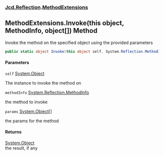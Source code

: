 ### [Jcd.Reflection](Jcd.Reflection.md 'Jcd.Reflection').[MethodExtensions](MethodExtensions.md 'Jcd.Reflection.MethodExtensions')

## MethodExtensions.Invoke(this object, MethodInfo, object[]) Method

Invoke the method on the specified object using the provided parameters

```csharp
public static object Invoke(this object self, System.Reflection.MethodInfo methodInfo, params object[] @params);
```

#### Parameters

<a name='Jcd.Reflection.MethodExtensions.Invoke(thisobject,System.Reflection.MethodInfo,object[]).self'></a>

`self` [System.Object](https://docs.microsoft.com/en-us/dotnet/api/System.Object 'System.Object')

The instance to invoke the method on

<a name='Jcd.Reflection.MethodExtensions.Invoke(thisobject,System.Reflection.MethodInfo,object[]).methodInfo'></a>

`methodInfo` [System.Reflection.MethodInfo](https://docs.microsoft.com/en-us/dotnet/api/System.Reflection.MethodInfo 'System.Reflection.MethodInfo')

the method to invoke

<a name='Jcd.Reflection.MethodExtensions.Invoke(thisobject,System.Reflection.MethodInfo,object[]).params'></a>

`params` [System.Object](https://docs.microsoft.com/en-us/dotnet/api/System.Object 'System.Object')[[]](https://docs.microsoft.com/en-us/dotnet/api/System.Array 'System.Array')

the params for the method

#### Returns

[System.Object](https://docs.microsoft.com/en-us/dotnet/api/System.Object 'System.Object')  
the result, if any